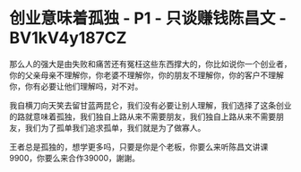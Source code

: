 # 创业意味着孤独 - P1 - 只谈赚钱陈昌文 - BV1kV4y187CZ

那么人的强大是由失败和痛苦还有冤枉这些东西撑大的，你比如说你一个创业者，你的父亲母亲不理解你，你老婆不理解你，你的朋友不理解你，你的客户不理解你，你有必要让他们理解吗，对不对。

我自横刀向天笑去留甘蓝两昆仑，我们没有必要让别人理解，我们选择了这条创业的路就意味着孤独，我们独自上路从来不需要朋友，我们独自上路从来不需要朋友，我们为了孤单我们追求孤单，我们就是为了做寡人。

王者总是孤独的，想学更多吗，只要是你是个老板，你要么来听陈昌文讲课9900，你要么来合作39000，謝謝。

